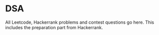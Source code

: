 # DSA
All Leetcode, Hackerrank problems and contest questions go here.
This includes the preparation part from Hackerrank.
